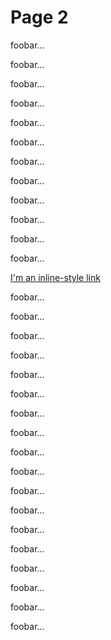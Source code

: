 # Page 2

foobar...

foobar...

foobar...

foobar...

foobar...

foobar...

foobar...

foobar...

foobar...

foobar...

foobar...

foobar...

[I'm an inline-style link](https://www.google.com)

foobar...

foobar...

foobar...

foobar...

foobar...

foobar...

foobar...

foobar...

foobar...

foobar...

foobar...

foobar...

foobar...

foobar...

foobar...

foobar...

foobar...

<a name="gpi"></a>foobar...